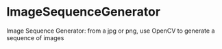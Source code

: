 # ImageSequenceGenerator
Image Sequence Generator: from a jpg or png, use OpenCV to generate a sequence of images
